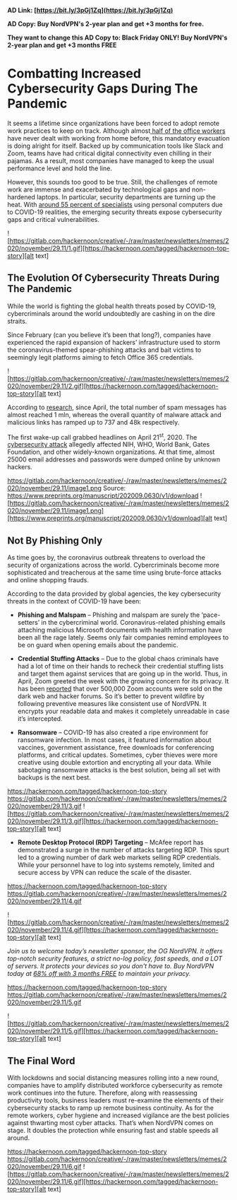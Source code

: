 
**AD Link: [https://bit.ly/3pGj1Zq](https://bit.ly/3pGj1Zq)**

**AD Copy: Buy NordVPN's 2-year plan and get +3 months for free.**

**They want to change this AD Copy to: Black Friday ONLY! Buy NordVPN's 2-year plan and get +3 months FREE**







# Combatting Increased Cybersecurity Gaps During The Pandemic

It seems a lifetime since organizations have been forced to adopt remote work practices to keep on track. Although almost[ half of the office workers](https://engage.morphisec.com/wfh-employee-cybersecurity-threat-index) have never dealt with working from home before, this mandatory evacuation is doing alright for itself. Backed up by communication tools like Slack and Zoom, teams have had critical digital connectivity even chilling in their pajamas. As a result, most companies have managed to keep the usual performance level and hold the line.  

However, this sounds too good to be true. Still, the challenges of remote work are immense and exacerbated by technological gaps and non-hardened laptops. In particular, security departments are turning up the heat. With [around 55 percent of specialists](https://www.techrepublic.com/article/security-faux-pas-56-of-employees-use-personal-computers-to-wfh/#:~:text=During%20this%20unexpected%20remote%20work,protocols%20are%20on%20their%20devices.) using personal computers due to COVID-19 realities, the emerging security threats expose cybersecurity gaps and critical vulnerabilities.  



![https://gitlab.com/hackernoon/creative/-/raw/master/newsletters/memes/2020/november/29.11/1.gif][https://hackernoon.com/tagged/hackernoon-top-story][alt text]

## The Evolution Of Cybersecurity Threats During The Pandemic

While the world is fighting the global health threats posed by COVID-19, cybercriminals around the world undoubtedly are cashing in on the dire straits.

 Since February (can you believe it’s been that long?), companies have experienced the rapid expansion of hackers’ infrastructure used to storm the coronavirus-themed spear-phishing attacks and bait victims to seemingly legit platforms aiming to fetch Office 365 credentials.





![https://gitlab.com/hackernoon/creative/-/raw/master/newsletters/memes/2020/november/29.11/2.gif][https://hackernoon.com/tagged/hackernoon-top-story][alt text]


According to [research](https://www.preprints.org/manuscript/202009.0630/v1/download), since April, the total number of spam messages has almost reached 1 mln, whereas the overall quantity of malware attack and malicious links has ramped up to 737 and 48k respectively.

The first wake-up call grabbed headlines on April 21<sup>st</sup>, 2020. The [cybersecurity attack](https://www.washingtonpost.com/technology/2020/04/21/nearly-25000-email-addresses-passwords-allegedly-nih-who-gates-foundation-are-dumped-online/) allegedly affected NIH, WHO, World Bank, Gates Foundation, and other widely-known organizations. At that time, almost 25000 email addresses and passwords were dumped online by unknown hackers.  




https://gitlab.com/hackernoon/creative/-/raw/master/newsletters/memes/2020/november/29.11/image1.png
Source:
https://www.preprints.org/manuscript/202009.0630/v1/download
![https://gitlab.com/hackernoon/creative/-/raw/master/newsletters/memes/2020/november/29.11/image1.png][https://www.preprints.org/manuscript/202009.0630/v1/download][alt text]


## Not By Phishing Only

As time goes by, the coronavirus outbreak threatens to overload the security of organizations across the world. Cybercriminals become more sophisticated and treacherous at the same time using brute-force attacks and online shopping frauds.

According to the data provided by global agencies, the key cybersecurity threats in the context of COVID-19 have been:



*   **Phishing and Malspam** – Phishing and malspam are surely the ‘pace-setters’ in the cybercriminal world. Coronavirus-related phishing emails attaching malicious Microsoft documents with health information have been all the rage lately. Seems only fair companies remind employees to be on guard when opening emails about the pandemic.
*   **Credential Stuffing Attacks** –   Due to the global chaos criminals have had a lot of time on their hands to recheck their credential stuffing lists and target them against services that are going up in the world. Thus, in April, Zoom greeted the week with the growing concern for its privacy. It has been [reported](https://www.bleepingcomputer.com/news/security/over-500-000-zoom-accounts-sold-on-hacker-forums-the-dark-web/) that over 500,000 Zoom accounts were sold on the dark web and hacker forums.  So it’s better to prevent wildfire by following preventive measures like consistent use of NordVPN. It encrypts your readable data and makes it completely unreadable in case it’s intercepted.

*   **Ransomware** – COVID-19 has also created a ripe environment for ransomware infection. In most cases, it featured information about vaccines, government assistance, free downloads for conferencing platforms, and critical updates. Sometimes, cyber thieves were more creative using double extortion and encrypting all your data. While sabotaging ransomware attacks is the best solution, being all set with backups is the next best.

https://hackernoon.com/tagged/hackernoon-top-story
https://gitlab.com/hackernoon/creative/-/raw/master/newsletters/memes/2020/november/29.11/3.gif
![https://gitlab.com/hackernoon/creative/-/raw/master/newsletters/memes/2020/november/29.11/3.gif][https://hackernoon.com/tagged/hackernoon-top-story][alt text]

*   **Remote Desktop Protocol (RDP) Targeting** – McAfee report has demonstrated a surge in the number of attacks targeting RDP. This spurt led to a growing number of dark web markets selling RDP credentials. While your personnel have to log into systems remotely, limited and secure access by VPN can reduce the scale of the disaster.


https://hackernoon.com/tagged/hackernoon-top-story
https://gitlab.com/hackernoon/creative/-/raw/master/newsletters/memes/2020/november/29.11/4.gif

![https://gitlab.com/hackernoon/creative/-/raw/master/newsletters/memes/2020/november/29.11/4.gif][https://hackernoon.com/tagged/hackernoon-top-story][alt text]

_Join us to welcome today’s newsletter sponsor, the OG NordVPN. It offers top-notch security features, a strict no-log policy, fast speeds, and a LOT of servers. It protects your devices so you don't have to. Buy NordVPN today at [68% off with 3 months FREE](https://bit.ly/3pGj1Zq) to maintain your privacy._


https://hackernoon.com/tagged/hackernoon-top-story
https://gitlab.com/hackernoon/creative/-/raw/master/newsletters/memes/2020/november/29.11/5.gif

![https://gitlab.com/hackernoon/creative/-/raw/master/newsletters/memes/2020/november/29.11/5.gif][https://hackernoon.com/tagged/hackernoon-top-story][alt text]

## The Final Word

With lockdowns and social distancing measures rolling into a new round, companies have to amplify distributed workforce cybersecurity as remote work continues into the future. Therefore, along with reassessing productivity tools, business leaders must re-examine the elements of their cybersecurity stacks to ramp up remote business continuity. As for the remote workers, cyber hygiene and increased vigilance are the best policies against thwarting most cyber attacks. That’s when NordVPN comes on stage. It doubles the protection while ensuring fast and stable speeds all around.


https://hackernoon.com/tagged/hackernoon-top-story
https://gitlab.com/hackernoon/creative/-/raw/master/newsletters/memes/2020/november/29.11/6.gif
![https://gitlab.com/hackernoon/creative/-/raw/master/newsletters/memes/2020/november/29.11/6.gif][https://hackernoon.com/tagged/hackernoon-top-story][alt text]
